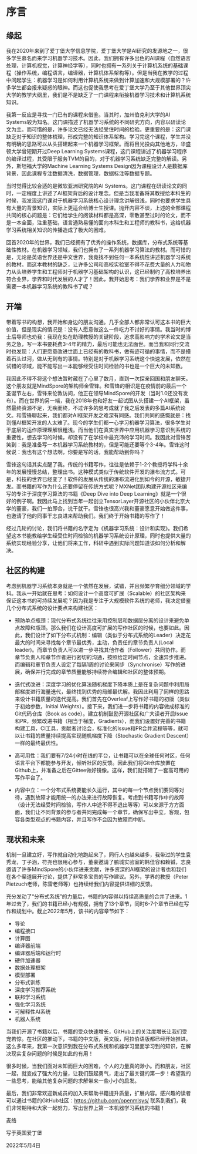 # 序言

## 缘起

我在2020年来到了爱丁堡大学信息学院，爱丁堡大学是AI研究的发源地之一，很多学生慕名而来学习机器学习技术。因此，我们拥有许多出色的AI课程（自然语言处理，计算机视觉，计算神经学等），同时也拥有一系列关于计算机系统的基础课程（操作系统，编程语言，编译器，计算机体系架构等）。但是当我在教学的过程中问起学生：机器学习是如何利用计算机系统来做到计算加速和大规模部署的？许多学生都会报来疑惑的眼神。而这也促使我思考在爱丁堡大学乃至于其他世界顶尖大学的教学大纲里，我们是不是缺乏了一门课程来衔接机器学习技术和计算机系统知识。

我第一反应是寻找一门已有的课程来借鉴。当其时，加州伯克利大学的AI Systems较为知名。这门课描述了机器学习系统的不同研究方向，内容以研读论文为主。而可惜的是，许多论文已经无法经受住时间的检验。更重要的是：这门课缺乏对于知识的整体梳理，形成完整的知识体系架构。学习完这个课程，学生并没有明确的思路可以从头搭建起来一个机器学习框架。而将目光投向其他地方，华盛顿大学曾短期开过Deep Learning Systems课程，这门课程讲述了机器学习程序的编译过程，其受限于服务TVM的目的，对于机器学习系统缺乏完整的解读。另外，斯坦福大学的Machine Learning Systems Design因为课程设计人是数据库背景，因此课程专注数据清洗，数据管理，数据标注等数据专题。

当时觉得比较合适的是微软亚洲研究院的AI Systems。这门课程在研读论文的同时，一定程度上讲述了AI框架背后的设计理念。但是当我准备将其教授给本科生的时候，我发现这门课对于机器学习系统核心设计理念讲解很浅，同时也要求学生具有大量的背景知识，实际上更适合给博士生授课。抛开内容不谈，上述的全部课程共同的核心问题是：它们给学生的阅读材料都是高深，零散甚至过时的论文，而不是一本全面，注重基础，语言通熟易懂的面向本科生和工程师的教科书，这给机器学习系统相关知识的传播造成了极大的困难。

回首2020年的世界，我们已经拥有了优秀的操作系统，数据库，分布式系统等基础性教材。在机器学习领域，我们也拥有了一系列机器学习算法的教材。而可惜的是，无论是英语世界还是中文世界，我竟找不到任何一本系统性讲述机器学习系统的教材。而这本教材的缺乏，让许多公司和高校实验室不得不花费大量的人力和物力从头培养学生和工程师对于机器学习基础架构的认识，这已经制约了高校培养出符合业界，学界和时代发展的人才了！因此，我开始思考：我们学界和业界是不是需要一本机器学习系统的教科书了呢？

## 开端

带着写书的构想，我开始和身边的朋友沟通。几乎全部人都非常认可这本书的巨大价值，但是现实的情况是：没有人愿意做这么一件吃力不讨好的事情。我当时的博士后导师也劝我：我现在处在助理教授的关键阶段，追求高影响力的学术论文是当务之急，写一本书要耗费3-4年的精力，最后可能也无法面世。而当我和同行交流时也发现：人们更愿意改进世面上已经有的教科书，做有迹可循的事情，而不是摸着石头过河，做从无到有的事情。特别是对于机器学习系统这个快速发展，依然在试错的领域，能不能写出一本能够经受住时间检验的书也是一个巨大的未知数。

我因此不得不将这个想法暂时藏在了心里了数月，直到一次探亲回国和朋友聊天。这个朋友就是MindSpore的架构师金雪锋。和雪锋的相识是在疫情前的最后一个圣诞节左右，雪锋来伦敦访问，他正在领导MindSpore的开发（当时1.0还没有发布）。而在世界的另一端，我在2018年也和好友一起试图从头搭建一个AI框架，虽然最终资源不足，无疾而终，不过许多的思考成就了我之后发表的多篇AI系统论文。和雪锋聊起来，我们都对AI框架开发之难深有同感。我们共同的感慨就是：找到懂AI框架开发的人太难了。现今的学生们都一心学习机器学习算法，很多学生对于底层的运作原理理解很粗浅。而当他们在真实世界中应用机器学习意识到系统的重要性，想去学习的时候，却没有了在学校中最充沛的学习时间。我因此对雪锋苦笑到：我是准备写一本机器学习系统教材的，但是可能还要等个3-4年。雪锋这时候说：我也有这个想法啊，你要是写的话，我能帮助到你吗？

雪锋这句话其实点醒了我。传统的书籍写作，往往是依赖于1-2个教授将学科十余年的发展慢慢总结，整理出书。这种模式类似于传统软件开发的瀑布流方式。可是，科技的世界已经变了！软件的发展从传统的瀑布流进化到如今的开源，敏捷开发。而书籍的写作为什么还要停留在传统方式呢？MXNet团队构建开源社区来编写的专注于深度学习算法的书籍《Deep Dive into Deep Learning》就是一个很好的例子啊。我因此马上找到当年一起创立TensorLayer开源社区的小伙伴北京大学的董豪，我们一拍即合，说干就干。雪锋也很高兴我和董豪愿意开始做这件事，也邀请了他的同事干志良进来帮助我们。我们终于开始书籍的写作了！

经过几轮的讨论，我们将书籍的名字定为《机器学习系统：设计和实现》。我们希望这本书能教给学生经受住时间检验的机器学习系统设计原理，同时也提供大量的系统实现经验分享，让他们将来工作，科研中遇到实际问题知道该如何分析和解决。

## 社区的构建

考虑到机器学习系统本身就是一个依然在发展，试错，并且频繁孕育细分领域的学科。我从一开始就在思考：如何设计一个高度可扩展（Scalable）的社区架构来保证这本书的可持续发展呢？因为我是专注于大规模软件系统的老师，我决定借鉴几个分布式系统的设计要点来构建社区：

* 预防单点瓶颈：现代分布式系统往往采用控制层和数据层分离的设计来避免单点故障和瓶颈。那么我们在设计高度可扩展的写作社区的时候，也要如此。因此，我们设计了如下分布式机制：编辑（类似于分布式系统的Leader）决定花最大的时间来寻找每个章节最优秀，主动，负责任的章节负责人(Local leader)。而章节负责人可以进一步寻找其他作者（Follower）共同协作。而章节负责人和章节作者进行密切的沟通，按照给定时间节点，全速异步推进。而编辑和章节负责人设定了每隔1周的讨论来同步（Synchronise）写作的进展，确保并行完成的章节质量能够持续符合编辑和社区的整体预期。

* 迭代式改进：深度学习的优化算法随机梯度下降本质上是在复杂问题中利用局部梯度进行海量迭代，最终找到优秀的局部最优解。我因此利用了同样的思路来设计书籍质量的迭代提高。我们首先在Overleaf上写作好书籍的初版（类似于初始参数，Initial Weights）。接下来，我们进一步将书籍的内容做成标准的Git代码仓库（Book as code）。建立机制鼓励开源社区和广大读者开启Issue和PR，频繁改进书籍（相当于梯度，Gradients），而我们设置好完善的书籍构建工具，CI工具，贡献者讨论会，标准化的Issue和PR合并流程等等，就可以让书籍的质量持续提高实现随机梯度下降（Stochastic Gradient Descent）一样的最终最优性。

* 高可用性：我们要有7/24小时在线的平台，让书籍可以在全球任何时区，任何语言平台下都能参与开发，倾听社区的反馈。因此我们将Git仓库放置在Github上，并准备之后在Gittee做好镜像。这样，我们就搭建了一套高可用的写作平台了。

* 内容中立：一个分布式系统要能长久运行，其中的每一个节点我们要同等对待，遇到故障才能用统一的办法来进行故障恢复。考虑到书籍写作中的故障（设计无法经受时间检验，写作人中途不得不退出等等）可以来源于方方面面，我们让不同背景的参与者共同完成每一个章节，确保写出中立，客观，包容各类型观点的书籍内容，并且写作不会因为故障而中断。

## 现状和未来

机制一旦建立好，写作就自动化地跑起来了，同行人也越来越多，我带过的学生袁秀龙，丁子涵，符尧也很用心参与，董豪邀请了鹏城实验室的韩佳容和赖铖，志良邀请了许多MindSpore的小伙伴进来贡献，许多资深的AI框架的设计者也和我们在各个渠道展开讨论，提供了非常多宝贵的写作建议。另外，学界的教授（Peter Pietzuch老师，陈雷老师等）也持续给我们内容提供详细的反馈。

充分发动了“分布式系统”的力量后，书籍的内容得以持续高质量的合并了进来。1年过去了，我们的书籍已经小有规模，拥有了13个章节，同时6-7个章节已经在写作和规划中。截止2022年5月，该书的内容章节如下：

* 导论
* 编程接口
* 计算图
* 编译器前端
* 编译器后端和运行时
* 硬件加速器
* 数据处理框架
* 模型部署
* 分布式训练
* 深度学习推荐系统
* 联邦学习系统
* 强化学习系统
* 可解释性AI系统
* 机器人系统

当我们开源了书籍以后，书籍的受众快速增长，GitHub上的关注度增长让我们受宠若惊。在社区的推动下，书籍的中文版，英文版，阿拉伯语版都已经开始推进。这么多年来，我第一次意识到我在分布式系统和机器学习里面学习到的知识，在解决现实复杂问题的时候是如此的有用！

很多时候，当我们面对未知而巨大的困难，个人的力量真的渺小。而和朋友，社区一起，就变成了强大的力量，让我们鼓起勇气，走出了最关键的第一步！希望我的一些思考，能给其他复杂问题的求解带来一些小小的启发。

最后，我们非常欢迎新成员的加入来帮助书籍提升质量，扩展内容。感兴趣的读者可以通过书籍的GitHub社区：https://github.com/openmlsys/ 联系到我们，我们非常期待和大家一起努力，写出世界上第一本机器学习系统的书籍！


麦络

写于英国爱丁堡

2022年5月4日